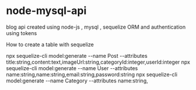 # node-mysql-api

blog api created using node-js , mysql , sequelize ORM and authentication using tokens

How to create a table with sequelize

npx sequelize-cli model:generate --name Post --attributes title:string,content:text,imageUrl:string,categoryId:integer,userId:integer
npx sequelize-cli model:generate --name User --attributes name:string,name:string,email:string,password:string
npx sequelize-cli model:generate --name Category --attributes name:string,
